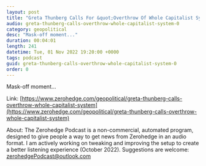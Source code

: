 ```yaml
---
layout: post
title: "Greta Thunberg Calls For &quot;Overthrow Of Whole Capitalist System&quot;"
audio: greta-thunberg-calls-overthrow-whole-capitalist-system-0
category: geopolitical
desc: "Mask-off moment..."
duration: 00:04:01
length: 241
datetime: Tue, 01 Nov 2022 19:20:00 +0000
tags: podcast
guid: greta-thunberg-calls-overthrow-whole-capitalist-system-0
order: 0
---
```

Mask-off moment...

Link: [https://www.zerohedge.com/geopolitical/greta-thunberg-calls-overthrow-whole-capitalist-system](https://www.zerohedge.com/geopolitical/greta-thunberg-calls-overthrow-whole-capitalist-system)

About: The Zerohedge Podcast is a non-commercial, automated program, designed to give people a way to get news from Zerohedge in an audio format.  I am actively working on tweaking and improving the setup to create a better listening experience (October 2022).  Suggestions are welcome: [zerohedgePodcast@outlook.com](mailto:zerohedgePodcast@outlook.com)
